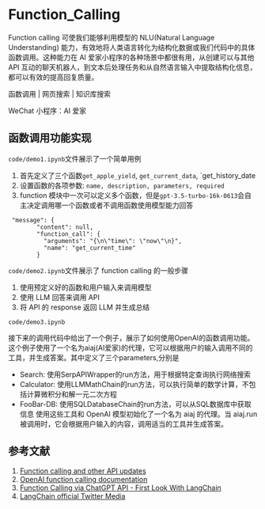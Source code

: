 # Function_Calling

Function calling 可使我们能够利用模型的 NLU(Natural Language Understanding) 能力，有效地将人类语言转化为结构化数据或我们代码中的具体函数调用。这种能力在 AI 爱家小程序的各种场景中都很有用，从创建可以与其他 API 互动的聊天机器人，到文本后处理任务和从自然语言输入中提取结构化信息，都可以有效的提高回复质量。

函数调用 | 网页搜索 | 知识库搜索

WeChat 小程序：AI 爱家

## 函数调用功能实现

`code/demo1.ipynb`文件展示了一个简单用例

1. 首先定义了三个函数`get_apple_yield`, `get_current_data`, `get_history_date
2. 设置函数的各项参数: `name, description, parameters, required`
3. function 模块中一次可以定义多个函数，但是`gpt-3.5-turbo-16k-0613`会自主决定调用哪一个函数或者不调用函数使用模型能力回答
```
 "message": {
        "content": null,
        "function_call": {
          "arguments": "{\n\"time\": \"now\"\n}",
          "name": "get_current_time"
        }
```

`code/demo2.ipynb`文件展示了 function calling 的一般步骤

1. 使用预定义好的函数和用户输入来调用模型
2. 使用 LLM 回答来调用 API
3. 将 API 的 response 返回 LLM 并生成总结

`code/demo3.ipynb` 

接下来的调用代码中给出了一个例子，展示了如何使用OpenAI的函数调用功能。这个例子使用了一个名为aiaj(AI爱家)的代理，它可以根据用户的输入调用不同的工具，并生成答案。其中定义了三个parameters,分别是
- Search: 使用SerpAPIWrapper的run方法，用于根据特定查询执行网络搜索
- Calculator: 使用LLMMathChain的run方法，可以执行简单的数学计算，不包括计算微积分和解一元二次方程
- FooBar-DB: 使用SQLDatabaseChain的run方法，可以从SQL数据库中获取信息
使用这些工具和 OpenAI 模型初始化了一个名为 aiaj 的代理。当 aiaj.run 被调用时，它会根据用户输入的内容，调用适当的工具并生成答案。

## 参考文献

1. [Function calling and other API updates](https://openai.com/blog/function-calling-and-other-api-updates)
2. [OpenAI function calling documentation](https://platform.openai.com/docs/guides/gpt/function-calling)
3. [Function Calling via ChatGPT API - First Look With LangChain](https://www.youtube.com/watch?v=0-zlUy7VUjg&t=2s)
4. [LangChain official Twitter Media](https:twitter.com/LangChainAI/media) 


